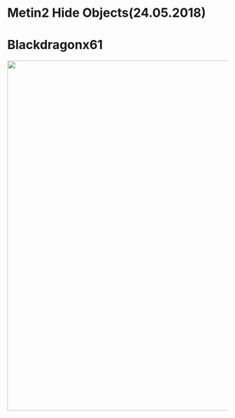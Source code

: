 # Metin2 Hide Objects(24.05.2018)
# Blackdragonx61
<img src="https://media.giphy.com/media/YBIdGKM9vghWjxLevn/giphy.gif" width="600" height="800" />

